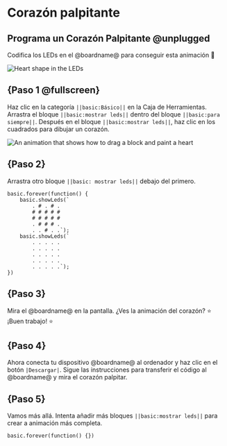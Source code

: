 # Corazón palpitante

## Programa un Corazón Palpitante @unplugged

Codifica los LEDs en el @boardname@ para conseguir esta animación 💖

![Heart shape in the LEDs](/static/mb/projects/flashing-heart/sim.gif)

## {Paso 1 @fullscreen}

Haz clic en la categoría ``||basic:Básico||`` en la Caja de Herramientas. 
Arrastra el bloque ``||basic:mostrar leds||`` dentro del bloque ``||basic:para siempre||``. 
Después en el bloque ``||basic:mostrar leds||``, haz clic en los cuadrados para dibujar un corazón.

![An animation that shows how to drag a block and paint a heart](/static/mb/projects/flashing-heart/showleds.gif)

## {Paso 2}

Arrastra otro bloque ``||basic: mostrar leds||``  debajo del primero.

```blocks
basic.forever(function() {
    basic.showLeds(`
        . # . # .
        # # # # #
        # # # # #
        . # # # .
        . . # . .`);
    basic.showLeds(`
        . . . . .
        . . . . .
        . . . . .
        . . . . .
        . . . . .`);
})
```

## {Paso 3}

Mira el @boardname@ en la pantalla. ¿Ves la animación del corazón? ⭐ ¡Buen trabajo! ⭐ 

## {Paso 4}

Ahora conecta tu dispositivo @boardname@ al ordenador y haz clic en el botón ``|Descargar|``. Sigue las instrucciones para transferir el código al @boardname@ y mira el corazón palpitar. 

## {Paso 5}

Vamos más allá. Intenta añadir más bloques ``||basic:mostrar leds||`` para crear a animación más completa.
```template
basic.forever(function() {})
```
